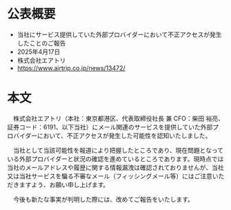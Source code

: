 # 公表概要
- 当社にサービス提供していた外部プロバイダーにおいて不正アクセスが発生したことのご報告
- 2025年4月17日
- 株式会社エアトリ
- https://www.airtrip.co.jp/news/13472/

# 本文
　株式会社エアトリ（本社：東京都港区、代表取締役社長 兼 CFO：柴田 裕亮、証券コード：6191、以下当社）にメール関連のサービスを提供していた外部プロバイダーにおいて、不正アクセスが発生した可能性を認知いたしました。

　当社として当該可能性を報道により把握したところであり、現在問題となっている外部プロバイダーと状況の確認を進めているところであります。現時点では当社のメールアドレスや履歴に関する情報漏洩は確認されておりませんが、当社又は当社サービスを騙る不審なメール（フィッシングメール等）にはご注意いただきますよう、お願い申し上げます。

　今後も新たな事実が判明した際には、改めてご報告をいたします。
